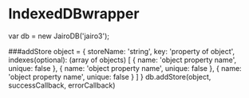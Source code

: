 # IndexedDBwrapper

var db = new JairoDB('jairo3');


###addStore
              object = {
                  storeName: 'string',
                  key:       'property of object',
                  indexes(optional):  (array of objects)
                      [
                          {
                              name: 'object property name',
                              unique: false
                          },
                          {
                              name: 'object property name',
                              unique: false
                          },
                          {
                              name: 'object property name',
                              unique: false
                          }
                      ]
              }
              db.addStore(object, successCallback, errorCallback)





